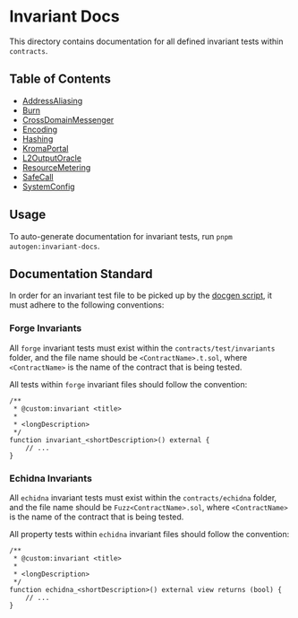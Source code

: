 # Invariant Docs

This directory contains documentation for all defined invariant tests within `contracts`.

<!-- Do not modify the following section manually. It will be automatically generated on running `pnpm autogen:invariant-docs` -->
<!-- START autoTOC -->

## Table of Contents
- [AddressAliasing](./AddressAliasing.md)
- [Burn](./Burn.md)
- [CrossDomainMessenger](./CrossDomainMessenger.md)
- [Encoding](./Encoding.md)
- [Hashing](./Hashing.md)
- [KromaPortal](./KromaPortal.md)
- [L2OutputOracle](./L2OutputOracle.md)
- [ResourceMetering](./ResourceMetering.md)
- [SafeCall](./SafeCall.md)
- [SystemConfig](./SystemConfig.md)
<!-- END autoTOC -->

## Usage

To auto-generate documentation for invariant tests, run `pnpm autogen:invariant-docs`.

## Documentation Standard

In order for an invariant test file to be picked up by the [docgen script](../scripts/invariant-doc-gen.ts), it must
adhere to the following conventions:

### Forge Invariants

All `forge` invariant tests must exist within the `contracts/test/invariants` folder, and the file name should be
`<ContractName>.t.sol`, where `<ContractName>` is the name of the contract that is being tested.

All tests within `forge` invariant files should follow the convention:

```solidity
/**
 * @custom:invariant <title>
 *
 * <longDescription>
 */
function invariant_<shortDescription>() external {
    // ...
}
```

### Echidna Invariants

All `echidna` invariant tests must exist within the `contracts/echidna` folder, and the file name should be
`Fuzz<ContractName>.sol`, where `<ContractName>` is the name of the contract that is being tested.

All property tests within `echidna` invariant files should follow the convention:
```solidity
/**
 * @custom:invariant <title>
 *
 * <longDescription>
 */
function echidna_<shortDescription>() external view returns (bool) {
    // ...
}
```
